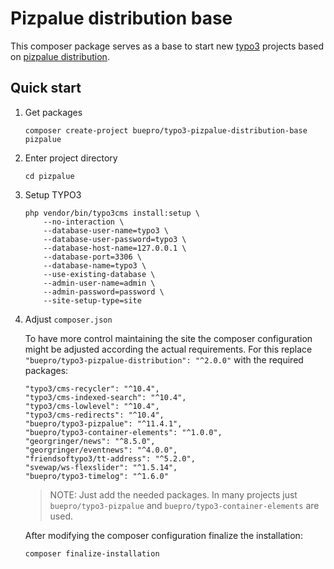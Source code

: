 # Pizpalue distribution base

This composer package serves as a base to start new [typo3](https://typo3.org) projects based on 
[pizpalue distribution](https://extensions.typo3.org/extension/pizpalue_distribution/).

## Quick start

1.  Get packages
    ```
    composer create-project buepro/typo3-pizpalue-distribution-base pizpalue 
    ```

1.  Enter project directory
    ```
    cd pizpalue
    ```

1.  Setup TYPO3
    ```
    php vendor/bin/typo3cms install:setup \
        --no-interaction \
        --database-user-name=typo3 \
        --database-user-password=typo3 \
        --database-host-name=127.0.0.1 \
        --database-port=3306 \
        --database-name=typo3 \
        --use-existing-database \
        --admin-user-name=admin \
        --admin-password=password \
        --site-setup-type=site
    ```

1.  Adjust `composer.json`

    To have more control maintaining the site the composer configuration might be adjusted according the 
    actual requirements. For this replace `"buepro/typo3-pizpalue-distribution": "^2.0.0"` with the required 
    packages:
    ```
    "typo3/cms-recycler": "^10.4",
    "typo3/cms-indexed-search": "^10.4",
    "typo3/cms-lowlevel": "^10.4",
    "typo3/cms-redirects": "^10.4",
    "buepro/typo3-pizpalue": "^11.4.1",
    "buepro/typo3-container-elements": "^1.0.0",
    "georgringer/news": "^8.5.0",
    "georgringer/eventnews": "^4.0.0",
    "friendsoftypo3/tt-address": "^5.2.0",
    "svewap/ws-flexslider": "^1.5.14",
    "buepro/typo3-timelog": "^1.6.0"
    ```
    > NOTE: Just add the needed packages. In many projects just `buepro/typo3-pizpalue` and 
    > `buepro/typo3-container-elements` are used.
   
    After modifying the composer configuration finalize the installation:
    ```
    composer finalize-installation
    ```